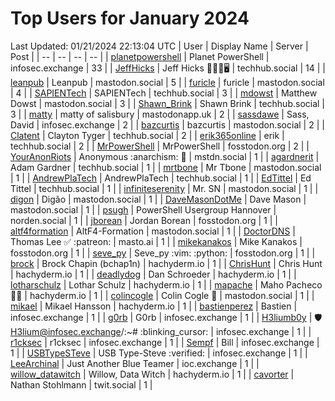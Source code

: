 # Top Users for January 2024
Last Updated: 01/21/2024 22:13:04 UTC
| User | Display Name | Server | Post |
| -- | -- | -- | -- |
| [planetpowershell](https://infosec.exchange/@planetpowershell) | Planet PowerShell | infosec.exchange | 33 |
| [JeffHicks](https://techhub.social/@JeffHicks) | Jeff Hicks 🐶🎼🍷🖥️ | techhub.social | 14 |
| [leanpub](https://mastodon.social/@leanpub) | Leanpub | mastodon.social | 5 |
| [furicle](https://mastodon.social/@furicle) | furicle | mastodon.social | 4 |
| [SAPIENTech](https://techhub.social/@SAPIENTech) | SAPIENTech | techhub.social | 3 |
| [mdowst](https://mastodon.social/@mdowst) | Matthew Dowst | mastodon.social | 3 |
| [Shawn_Brink](https://techhub.social/@Shawn_Brink) | Shawn Brink | techhub.social | 3 |
| [matty](https://mastodonapp.uk/@matty) | matty of salisbury | mastodonapp.uk | 2 |
| [sassdawe](https://infosec.exchange/@sassdawe) | Sass, David | infosec.exchange | 2 |
| [bazcurtis](https://mastodon.social/@bazcurtis) | bazcurtis | mastodon.social | 2 |
| [Clatent](https://techhub.social/@Clatent) | Clayton Tyger | techhub.social | 2 |
| [erik365online](https://techhub.social/@erik365online) | erik | techhub.social | 2 |
| [MrPowerShell](https://fosstodon.org/@MrPowerShell) | MrPowerShell | fosstodon.org | 2 |
| [YourAnonRiots](https://mstdn.social/@YourAnonRiots) | Anonymous  :anarchism: 🏴 | mstdn.social | 1 |
| [agardnerit](https://techhub.social/@agardnerit) | Adam Gardner | techhub.social | 1 |
| [mrtbone](https://mastodon.social/@mrtbone) | Mr Tbone | mastodon.social | 1 |
| [AndrewPlaTech](https://techhub.social/@AndrewPlaTech) | AndrewPlaTech | techhub.social | 1 |
| [EdTittel](https://techhub.social/@EdTittel) | Ed Tittel | techhub.social | 1 |
| [infiniteserenity](https://mastodon.social/@infiniteserenity) | Mr. SN | mastodon.social | 1 |
| [digon](https://mastodon.social/@digon) | Digão | mastodon.social | 1 |
| [DaveMasonDotMe](https://mastodon.social/@DaveMasonDotMe) | Dave Mason | mastodon.social | 1 |
| [psugh](https://norden.social/@psugh) | PowerShell Usergroup Hannover | norden.social | 1 |
| [jborean](https://fosstodon.org/@jborean) | Jordan Borean | fosstodon.org | 1 |
| [altf4formation](https://mastodon.social/@altf4formation) | AltF4-Formation | mastodon.social | 1 |
| [DoctorDNS](https://masto.ai/@DoctorDNS) | Thomas Lee ✅ :patreon: | masto.ai | 1 |
| [mikekanakos](https://fosstodon.org/@mikekanakos) | Mike Kanakos | fosstodon.org | 1 |
| [seve_py](https://fosstodon.org/@seve_py) | Seve_py :vim: :python: | fosstodon.org | 1 |
| [brock](https://hachyderm.io/@brock) | Brock Chapin (bchap1n) | hachyderm.io | 1 |
| [ChrisHunt](https://hachyderm.io/@ChrisHunt) | Chris Hunt | hachyderm.io | 1 |
| [deadlydog](https://hachyderm.io/@deadlydog) | Dan Schroeder | hachyderm.io | 1 |
| [lotharschulz](https://hachyderm.io/@lotharschulz) | Lothar Schulz | hachyderm.io | 1 |
| [mapache](https://hachyderm.io/@mapache) | Maho Pacheco 🦝🍻 | hachyderm.io | 1 |
| [colincogle](https://mastodon.social/@colincogle) | Colin Cogle 🔵 | mastodon.social | 1 |
| [mikael](https://hachyderm.io/@mikael) | Mikael Hansson | hachyderm.io | 1 |
| [bastienperez](https://infosec.exchange/@bastienperez) | Bastien | infosec.exchange | 1 |
| [g0rb](https://infosec.exchange/@g0rb) | G0rb | infosec.exchange | 1 |
| [H3liumb0y](https://infosec.exchange/@H3liumb0y) | 🛡 H3lium@infosec.exchange/:~# :blinking_cursor:​ | infosec.exchange | 1 |
| [r1cksec](https://infosec.exchange/@r1cksec) | r1cksec | infosec.exchange | 1 |
| [Sempf](https://infosec.exchange/@Sempf) | Bill | infosec.exchange | 1 |
| [USBTypeSTeve](https://infosec.exchange/@USBTypeSTeve) | USB Type-Steve :verified: | infosec.exchange | 1 |
| [LeeArchinal](https://ioc.exchange/@LeeArchinal) | Just Another Blue Teamer | ioc.exchange | 1 |
| [willow_datawitch](https://hachyderm.io/@willow_datawitch) | Willow, Data Witch | hachyderm.io | 1 |
| [cavorter](https://twit.social/@cavorter) | Nathan Stohlmann | twit.social | 1 |
